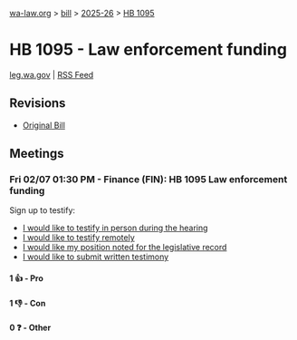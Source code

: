 [wa-law.org](/) > [bill](/bill/) > [2025-26](/bill/2025-26/) > [HB 1095](/bill/2025-26/hb/1095/)

# HB 1095 - Law enforcement funding
[leg.wa.gov](https://app.leg.wa.gov/billsummary?BillNumber=1095&Year=2025&Initiative=false) | [RSS Feed](./rss.xml)

## Revisions
* [Original Bill](1/)

## Meetings
### Fri 02/07 01:30 PM - Finance (FIN): HB 1095 Law enforcement funding
Sign up to testify:
* [I would like to testify in person during the hearing](https://app.leg.wa.gov/csi/Testifier/Add?chamber=House&mId=32634&aId=162440&caId=25428&tId=1)
* [I would like to testify remotely](https://app.leg.wa.gov/csi/Testifier/Add?chamber=House&mId=32634&aId=162440&caId=25428&tId=2)
* [I would like my position noted for the legislative record](https://app.leg.wa.gov/csi/Testifier/Add?chamber=House&mId=32634&aId=162440&caId=25428&tId=3)
* [I would like to submit written testimony](https://app.leg.wa.gov/csi/Testifier/Add?chamber=House&mId=32634&aId=162440&caId=25428&tId=4)

#### 1 👍 - Pro

#### 1 👎 - Con

#### 0 ❓ - Other
